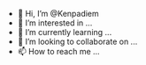- 👋 Hi, I’m @Kenpadiem
- 👀 I’m interested in ...
- 🌱 I’m currently learning ...
- 💞️ I’m looking to collaborate on ...
- 📫 How to reach me ...

<!---
Kenpadiem/Kenpadiem is a ✨ special ✨ repository because its `README.md` (this file) appears on your GitHub profile.
You can click the Preview link to take a look at your changes.
--->
